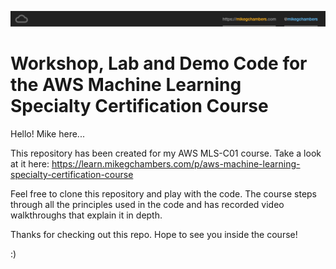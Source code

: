 ![@mikegchambers](./images/header.png)

# Workshop, Lab and Demo Code for the AWS Machine Learning Specialty Certification Course

Hello!  Mike here...

This repository has been created for my AWS MLS-C01 course.  Take a look at it here: https://learn.mikegchambers.com/p/aws-machine-learning-specialty-certification-course

Feel free to clone this repository and play with the code.  The course steps through all the principles used in the code and has recorded video walkthroughs that explain it in depth.

Thanks for checking out this repo.  Hope to see you inside the course!

:)
